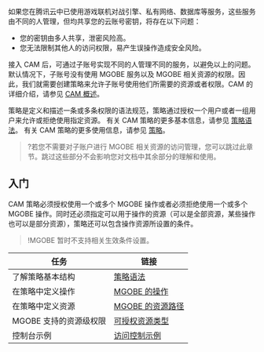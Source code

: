 如果您在腾讯云中已使用游戏联机对战引擎、私有网络、数据库等服务，这些服务由不同的人管理，但均共享您的云账号密钥，将存在以下问题：
- 您的密钥由多人共享，泄密风险高。
- 您无法限制其他人的访问权限，易产生误操作造成安全风险。


接入 CAM 后，可通过子账号实现不同的人管理不同的服务，以避免以上的问题。默认情况下，子账号没有使用 MGOBE 服务以及 MGOBE 相关资源的权限。因此，我们就需要创建策略来允许子账号使用他们所需要的资源或者权限。CAM 的详细介绍，请参见 [CAM 概述](https://cloud.tencent.com/document/product/598/10583)。

策略是定义和描述一条或多条权限的语法规范，策略通过授权一个用户或者一组用户来允许或拒绝使用指定资源。
有关 CAM 策略的更多基本信息，请参见 [策略语法](https://cloud.tencent.com/document/product/598/10603)。
有关 CAM 策略的更多使用信息，请参见 [策略](https://cloud.tencent.com/document/product/598/10601)。

>?若您不需要对子账户进行 MGOBE 相关资源的访问管理，您可以跳过此章节。跳过这些部分不会影响您对文档中其余部分的理解和使用。

## 入门
CAM 策略必须授权使用一个或多个 MGOBE 操作或者必须拒绝使用一个或多个 MGOBE 操作。同时还必须指定可以用于操作的资源（可以是全部资源，某些操作也可以是部分资源），策略还可以包含操作资源所设置的条件。

>!MGOBE 暂时不支持相关生效条件设置。

| 任务 | 链接 | 
|---------|---------|
|了解策略基本结构|[策略语法](https://cloud.tencent.com/document/product/1038/38762#.E7.AD.96.E7.95.A5.E8.AF.AD.E6.B3.95)|
|在策略中定义操作| [MGOBE 的操作](https://cloud.tencent.com/document/product/1038/38762#mgobe-.E7.9A.84.E6.93.8D.E4.BD.9C) | 
|在策略中定义资源|[MGOBE 的资源路径](https://cloud.tencent.com/document/product/1038/38762#mgobe-.E7.9A.84.E8.B5.84.E6.BA.90.E8.B7.AF.E5.BE.84)|
|MGOBE 支持的资源级权限|[可授权资源类型](https://cloud.tencent.com/document/product/1038/38761)|
|控制台示例|[访问控制示例](https://cloud.tencent.com/document/product/1038/38800)|


